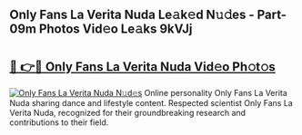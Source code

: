 ## Only Fans La Verita Nuda Le𝚊k𝚎d N𝚞𝚍es - Part-09m Photos Vid𝚎o Le𝚊ks 9kVJj

# <h2><a href="http://fbf9oo7.evod.top/?m=Only+Fans+La+Verita+Nuda">🔗 👉🔴 Only Fans La Verita Nuda Vid𝚎o Ph𝚘t𝚘s</a></h2>

[![Only Fans La Verita Nuda N𝚞d𝚎s](https://i.imgur.com/8V9OHl7.gif)](http://fbf9oo7.evod.top/?m=Only+Fans+La+Verita+Nuda)
Online personality Only Fans La Verita Nuda sharing dance and lifestyle content. Respected scientist Only Fans La Verita Nuda, recognized for their groundbreaking research and contributions to their field. 
